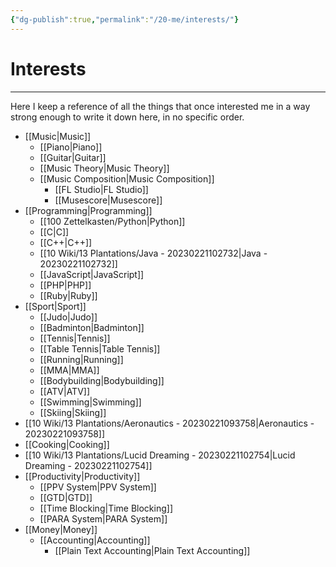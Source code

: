 ```yaml
---
{"dg-publish":true,"permalink":"/20-me/interests/"}
---
```


# Interests
---
Here I keep a reference of all the things that once interested me in a way strong enough to write it down here, in no specific order.

- [[Music\|Music]]
	- [[Piano\|Piano]]
	- [[Guitar\|Guitar]]
	- [[Music Theory\|Music Theory]]
	- [[Music Composition\|Music Composition]]
		- [[FL Studio\|FL Studio]]
		- [[Musescore\|Musescore]]
- [[Programming\|Programming]]
	- [[100 Zettelkasten/Python\|Python]]
	- [[C\|C]]
	- [[C++\|C++]]
	- [[10 Wiki/13 Plantations/Java - 20230221102732\|Java - 20230221102732]]
	- [[JavaScript\|JavaScript]]
	- [[PHP\|PHP]]
	- [[Ruby\|Ruby]]
- [[Sport\|Sport]]
	- [[Judo\|Judo]]
	- [[Badminton\|Badminton]]
	- [[Tennis\|Tennis]]
	- [[Table Tennis\|Table Tennis]]
	- [[Running\|Running]]
	- [[MMA\|MMA]]
	- [[Bodybuilding\|Bodybuilding]]
	- [[ATV\|ATV]]
	- [[Swimming\|Swimming]]
	- [[Skiing\|Skiing]]
- [[10 Wiki/13 Plantations/Aeronautics - 20230221093758\|Aeronautics - 20230221093758]]
- [[Cooking\|Cooking]]
- [[10 Wiki/13 Plantations/Lucid Dreaming - 20230221102754\|Lucid Dreaming - 20230221102754]]
- [[Productivity\|Productivity]]
	- [[PPV System\|PPV System]]
	- [[GTD\|GTD]]
	- [[Time Blocking\|Time Blocking]]
	- [[PARA System\|PARA System]]
- [[Money\|Money]]
	- [[Accounting\|Accounting]]
		- [[Plain Text Accounting\|Plain Text Accounting]]